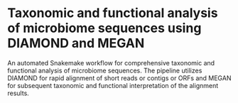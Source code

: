 # Taxonomic and functional analysis of microbiome sequences using DIAMOND and MEGAN
An automated Snakemake workflow for comprehensive taxonomic and functional analysis of microbiome sequences. The pipeline utilizes DIAMOND for rapid alignment of short reads or contigs or ORFs and MEGAN for subsequent taxonomic and functional interpretation of the alignment results.
